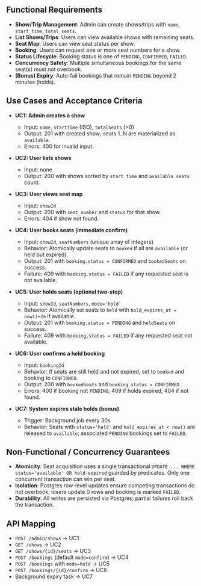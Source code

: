 ## Functional Requirements
- **Show/Trip Management**: Admin can create shows/trips with `name`, `start_time`, `total_seats`.
- **List Shows/Trips**: Users can view available shows with remaining seats.
- **Seat Map**: Users can view seat status per show.
- **Booking**: Users can request one or more seat numbers for a show.
- **Status Lifecycle**: Booking status is one of `PENDING`, `CONFIRMED`, `FAILED`.
- **Concurrency Safety**: Multiple simultaneous bookings for the same seat(s) must not overbook.
- **(Bonus) Expiry**: Auto-fail bookings that remain `PENDING` beyond 2 minutes (holds).

## Use Cases and Acceptance Criteria
- **UC1: Admin creates a show**
  - Input: `name`, `startTime` (ISO), `totalSeats` (>0)
  - Output: 201 with created show; seats 1..N are materialized as `available`.
  - Errors: 400 for invalid input.

- **UC2: User lists shows**
  - Input: none
  - Output: 200 with shows sorted by `start_time` and `available_seats` count.

- **UC3: User views seat map**
  - Input: `showId`
  - Output: 200 with `seat_number` and `status` for that show.
  - Errors: 404 if show not found.

- **UC4: User books seats (immediate confirm)**
  - Input: `showId`, `seatNumbers` (unique array of integers)
  - Behavior: Atomically update seats to `booked` if all are `available` (or held but expired).
  - Output: 201 with `booking.status = CONFIRMED` and `bookedSeats` on success.
  - Failure: 409 with `booking.status = FAILED` if any requested seat is not available.

- **UC5: User holds seats (optional two-step)**
  - Input: `showId`, `seatNumbers`, `mode='hold'`
  - Behavior: Atomically set seats to `held` with `hold_expires_at = now()+2m` if available.
  - Output: 201 with `booking.status = PENDING` and `heldSeats` on success.
  - Failure: 409 with `booking.status = FAILED` if any requested seat not available.

- **UC6: User confirms a held booking**
  - Input: `bookingId`
  - Behavior: If seats are still held and not expired, set to `booked` and booking to `CONFIRMED`.
  - Output: 200 with `bookedSeats` and `booking.status = CONFIRMED`.
  - Errors: 400 if booking not `PENDING`; 409 if holds expired; 404 if not found.

- **UC7: System expires stale holds (bonus)**
  - Trigger: Background job every 30s
  - Behavior: Seats with `status='held'` and `hold_expires_at < now()` are released to `available`; associated `PENDING` bookings set to `FAILED`.

## Non-Functional / Concurrency Guarantees
- **Atomicity**: Seat acquisition uses a single transactional `UPDATE ... WHERE status='available' OR held-expired` guarded by predicates. Only one concurrent transaction can win per seat.
- **Isolation**: Postgres row-level updates ensure competing transactions do not overbook; losers update 0 rows and booking is marked `FAILED`.
- **Durability**: All writes are persisted via Postgres; partial failures roll back the transaction.

## API Mapping
- `POST /admin/shows` → UC1
- `GET /shows` → UC2
- `GET /shows/{id}/seats` → UC3
- `POST /bookings` (default `mode=confirm`) → UC4
- `POST /bookings` with `mode=hold` → UC5
- `POST /bookings/{id}/confirm` → UC6
- Background expiry task → UC7
